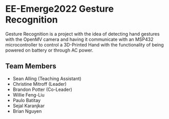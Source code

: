 # EE-Emerge2022 Gesture Recognition
Gesture Recognition is a project with the idea of detecting hand gestures with the OpenMV camera and having it communicate with an MSP432 microcontroller
to control a 3D-Printed Hand with the functionality of being powered on battery or through AC power.
## Team Members
* Sean Alling (Teaching Assistant)
* Christine Mitroff (Leader)
* Brandon Potter (Co-Leader)
* Willie Feng-Liu
* Paulo Batitay
* Sejal Karanjkar
* Brian Nguyen
